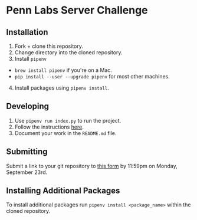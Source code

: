 # Penn Labs Server Challenge

## Installation
1. Fork + clone this repository. 
2. Change directory into the cloned repository.
3. Install `pipenv`
  * `brew install pipenv` if you're on a Mac.
  * `pip install --user --upgrade pipenv` for most other machines.
4. Install packages using `pipenv install`.

## Developing
1. Use `pipenv run index.py` to run the project.
2. Follow the instructions [here](https://www.notion.so/pennlabs/Server-Challenge-Fall-19-480abf1871fc4a8d9600154816726343).
3. Document your work in the `README.md` file.

## Submitting
Submit a link to your git repository to [this form](https://airtable.com/shrqdIzlLgiRFzEWh) by 11:59pm on Monday, September 23rd.

## Installing Additional Packages
To install additional packages run `pipenv install <package_name>` within the cloned repository.
